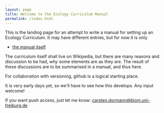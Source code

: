 ```yaml
---
layout: page
title: Welcome to the Ecology Curriculum Manual
permalink: /index.html
---
```


This is the landing page for an attempt to write a manual for setting up an Ecology Curriculum. It may have different entries, but for now it is only

* [the manual itself](http://biometry.github.io/EcologyCurriculumManual/Manual/)

The curriculum itself shall live on Wikipedia, but there are many reasons and discussion to be had, *why* some elements are as they are. The result of these discussions are to be summarised in a manual, and thus here.

For collaboration with versioning, github is a logical starting place.

It is very early days yet, so we'll have to see how this develops. Any input welcome!

If you want push access, just let me know: carsten.dormann@biom.uni-freiburg.de
